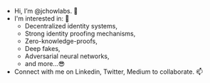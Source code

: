 - Hi, I’m @jchowlabs. 👋
- I'm interested in: 👀 
   - Decentralized identity systems,
   - Strong identity proofing mechanisms,
   - Zero-knowledge-proofs, 
   - Deep fakes,
   - Adversarial neural networks,
   - and more...:sunglasses:
- Connect with me on Linkedin, Twitter, Medium to collaborate. 📫 
